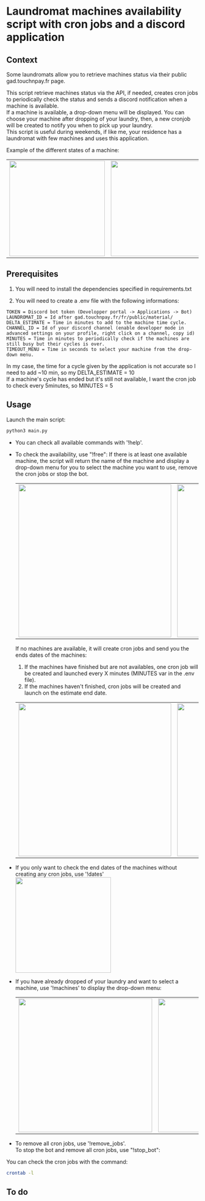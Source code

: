# Laundromat machines availability script with cron jobs and a discord application 

## Context
Some laundromats allow you to retrieve machines status via their public gad.touchnpay.fr page.  

This script retrieve machines status via the API, if needed, creates cron jobs to periodically check the status and sends a discord notification when a machine is available.  
If a machine is available, a drop-down menu will be displayed. You can choose your machine after dropping of your laundry, then, a new cronjob will be created to notify you when to pick up your laundry.  
This script is useful during weekends, if like me, your residence has a laundromat with few machines and uses this application.

Example of the different states of a machine:  
<table>
   <tr>
      <td valign="middle"><img src="https://github.com/01MI/Laundromat_machines_availability_script/assets/151965188/d2b0c17a-3e67-4525-96c5-12667d607039" width="250"></td>
      <td valign="top"><img src="https://github.com/01MI/Laundromat_machines_availability_script/assets/151965188/7ea0abff-65e3-4a13-a5ce-54638a13928f" width="250"></td>
      <td valign="top"><img src="https://github.com/01MI/Laundromat_machines_availability_script/assets/151965188/de40fd5d-d0ab-426c-a78d-2c664d598a3a" width="250"></td>
   </tr>
</table>

## Prerequisites
1. You will need to install the dependencies specified in requirements.txt

2. You will need to create a .env file with the following informations:
```
TOKEN = Discord bot token (Developper portal -> Applications -> Bot)
LAUNDROMAT_ID = Id after gad.touchnpay.fr/fr/public/material/
DELTA_ESTIMATE = Time in minutes to add to the machine time cycle.
CHANNEL_ID = Id of your discord channel (enable developer mode in advanced settings on your profile, right click on a channel, copy id)
MINUTES = Time in minutes to periodically check if the machines are still busy but their cycles is over.
TIMEOUT_MENU = Time in seconds to select your machine from the drop-down menu.
```

In my case, the time for a cycle given by the application is not accurate so I need to add ~10 min, so my DELTA_ESTIMATE = 10  
If a machine's cycle has ended but it's still not available, I want the cron job to check every 5minutes, so MINUTES = 5

## Usage

Launch the main script:
```bash
python3 main.py
```

* You can check all available commands with '!help'.

* To check the availability, use "!free":
If there is at least one available machine, the script will return the name of the machine and display a drop-down menu for you to select the machine you want to use, remove the cron jobs or stop the bot.  
   <table>
   <tr>
      <td valign="top"><img src="https://github.com/01MI/Laundromat_machines_availability_script/assets/151965188/baceeb66-7eba-4482-b47d-8b27861a6360" width="400"></td>
      <td valign="top"><img src="https://github.com/01MI/Laundromat_machines_availability_script/assets/151965188/781ee580-4396-4d37-aec4-3096c9923d01" width="400"></td>
   </tr>
   </table>

   If no machines are available, it will create cron jobs and send you the ends dates of the machines:
   1. If the machines have finished but are not availables, one cron job will be created and launched every X minutes (MINUTES var in the .env file).
   2. If the machines haven't finished, cron jobs will be created and launch on the estimate end date.  
   <table>
   <tr>
      <td valign="top"><img src="https://github.com/01MI/Laundromat_machines_availability_script/assets/151965188/fa2b82aa-a5aa-4058-9898-ec6bc85c7c76" width="400"></td>
      <td valign="top"><img src="https://github.com/01MI/Laundromat_machines_availability_script/assets/151965188/b4be204e-0829-4c28-bc06-cb0c99512b3a" width="400"></td>
   </tr>
   </table>

* If you only want to check the end dates of the machines without creating any cron jobs, use '!dates'  
  <img src="https://github.com/01MI/Laundromat_machines_availability_script/assets/151965188/8ad1c051-1d5f-4e4e-a9a1-b1e19e8e4e12" width="250">

* If you have already dropped of your laundry and want to select a machine, use '!machines' to display the drop-down menu:  
   <table>
   <tr>
      <td valign="top"><img src="https://github.com/01MI/Laundromat_machines_availability_script/assets/151965188/f7e6ba1b-329c-442f-a00a-d9f95eec7115" width="350"></td>
      <td valign="top"><img src="https://github.com/01MI/Laundromat_machines_availability_script/assets/151965188/7ab6d786-b57e-48da-b607-bae798ea3483" width="350"></td>
   </tr>
   </table>
  
* To remove all cron jobs, use '!remove_jobs'.  
  To stop the bot and remove all cron jobs, use "!stop_bot":  


You can check the cron jobs with the command:  
```bash
crontab -l
```

## To do





